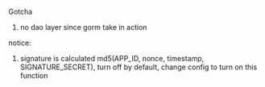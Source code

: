 Gotcha
1. no dao layer since gorm take in action

notice:
1. signature is calculated md5(APP_ID, nonce, timestamp, SIGNATURE_SECRET), turn off by default, change config to turn on this function